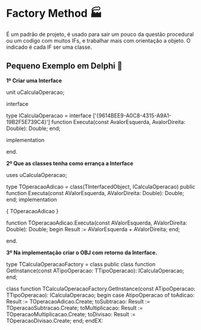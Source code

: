 # Factory Method :factory:

É um padrão de projeto, é usado para sair um pouco da questão procedural ou um codigo com muitos IFs, e trabalhar mais com orientação a objeto. O indicado é cada IF ser uma classe.



## Pequeno Exemplo em Delphi :older_man:

**1º Criar uma Interface**
	
unit uCalculaOperacao;

interface

type
  ICalculaOperacao = interface
 	 ['{9614BEE9-A0C8-4315-A9A1-19B2F5E739C4}']
  	function Executa(const AvalorEsquerda, AvalorDireita: Double): Double;
  end;

implementation

end.

**2º Que as classes tenha como errança a Interface**

uses
  uCalculaOperacao;

type
  TOperacaoAdicao = class(TInterfacedObject, ICalculaOperacao)
  public
    function Executa(const AValorEsquerda, AValorDireita: Double): Double;
  end;
implementation

{ TOperacaoAdicao }

function TOperacaoAdicao.Executa(const AValorEsquerda, AValorDireita: Double): Double;
begin
  Result := AValorEsquerda + AValorDireita;
end;

end.

**3º Na implementação criar o OBJ com retorno da Interface.** 

type
  TCalculaOperacaoFactory = class
  public
    class function GetInstance(const ATipoOperacao: TTipoOperacao): ICalculaOperacao;
  end;

class function TCalculaOperacaoFactory.GetInstance(const ATipoOperacao: TTipoOperacao): ICalculaOperacao;
begin
  case AtipoOperacao of
    toAdicao: Result := TOperacaoAdicao.Create;
    toSubtracao: Result := TOperacaoSubtracao.Create;
    toMultiplicacao: Result := TOperacaoMultiplicacao.Create;
    toDivisao: Result := TOperacaoDivisao.Create;
  end;
endEX: 
